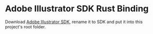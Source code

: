 # Adobe Illustrator SDK Rust Binding

Download [Adobe Illustrator SDK](https://console.adobe.io/downloads), rename it to SDK and put it into this project's root folder.
 